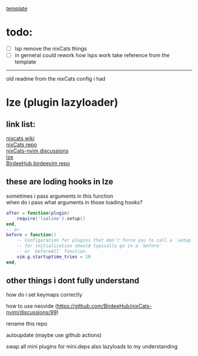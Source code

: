 [template](https://github.com/nix-community/kickstart-nix.nvim)

# todo:
- [ ] lsp remove the nixCats things
- [ ] in gerneral could rework how lsps work take reference from the template

---
old readme from the nixCats config i had
# lze (plugin lazyloader)

## link list:
[nixcats wiki](https://nixcats.org/)  
[nixCats repo](https://github.com/BirdeeHub/nixCats-nvim)  
[nixCats-nvim discussions](https://github.com/BirdeeHub/nixCats-nvim/discussions)  
[lze](https://github.com/BirdeeHub/lze)  
[BirdeeHub birdeevim repo](https://github.com/BirdeeHub/birdeevim)  

## these are loding hooks in lze
sometimes i pass arguments in this function  
when do i pass what arguments in those loading hooks?
```lua
after = function(plugin)
    require('lualine').setup()
end,
-- or
before = function()
    -- Configuration for plugins that don't force you to call a `setup` function
    -- for initialization should typically go in a `before`
    -- or `beforeAll` function.
    vim.g.startuptime_tries = 10
end,
```
## other things i dont fully understand
how do i set keymaps correctly

how to use neovide (https://github.com/BirdeeHub/nixCats-nvim/discussions/99)

rename this repo

autoupdate (maybe use github actions)

swap all mini plugins for mini.deps also lazyloads to my understanding
